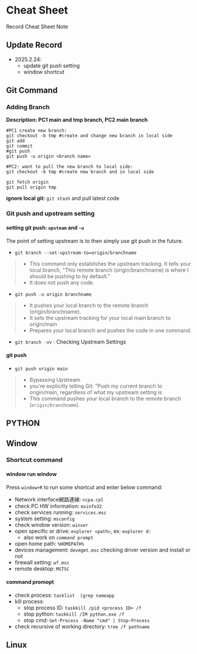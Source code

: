 # Cheat Sheet
Record Cheat Sheet Note
## Update Record
- 2025.2.24: 
	- update git push setting
	- window shortcut	
## Git Command 

###  Adding Branch 

**Description: PC1 main and tmp branch, PC2 main branch**
```
#PC1 create new branch: 
git checkout -b tmp #create and change new branch in local side
git add
git commit 
#git push
git push -u origin <branch name>

#PC2: want to pull the new branch to local side:
git checkout -b tmp #create new branch and in local side

git fetch origin
git pull origin tmp
```

**ignore local git:** `git stash` and pull latest code

### Git push and upstream setting

#### setting git push:  `upsteam` and `-u`
The point of setting upstream is to then simply use git push in the future.

- `git branch --set-upstream-to=origin/branchname`
> - This command only establishes the upstream tracking. It tells your local branch, "This remote branch (origin/branchname) is where I should be pushing to by default."
> - It does not push any code.

- `git push -u origin branchname`
> - It pushes your local branch to the remote branch (origin/branchname).
> - It sets the upstream tracking for your local main branch to origin/main
> - Prepares your local branch and pushes the code in one command.

- `git branch -vv` : Checking Upstream Settings

#### git push 
- `git push origin main`
> - Bypassing Upstream
> - you're explicitly telling Git: "Push my current branch to origin/main, regardless of what my upstream setting is
> - This command pushes your local branch to the remote branch (`origin/branchname`).

## PYTHON

## Window 

### Shortcut command
#### window run window
Press `window+R` to run some shortcut and enter below command:

- Network interface網路連線: `ncpa.cpl`
- check PC HW information: `msinfo32` 
- check services running: `services.msc`
- system setting: `msconfig`
- check window version: `winver`
- open specific or drive: `explorer <path>`, ex: `explorer d:` 
	- also work on `command prompt`
- open home path: `%HOMEPATH%`
- devices management: `devmgmt.msc` checking driver version and install or not  
- firewall setting: `wf.msc`
- remote desktop: `MSTSC`

#### command promopt
- check process: `tasklist  |grep nameapp`
- kill process: 
	- stop process ID: `taskkill /pid <process ID> /f`
	- stop python: `taskkill /IM python.exe /f` 
	- stop cmd: `Get-Process -Name "cmd" | Stop-Process`
- check recursive of working directory: `tree /f pathname` 
## Linux